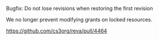 Bugfix: Do not lose revisions when restoring the first revision

We no longer prevent modifying grants on locked resources.

https://github.com/cs3org/reva/pull/4464
